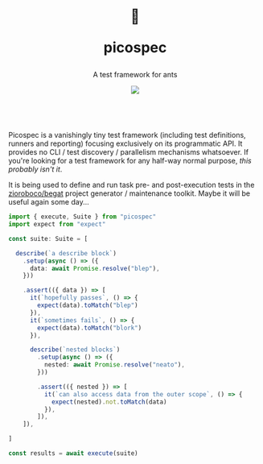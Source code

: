 <header>
  <div align="center">
    <h1>
      <p>🐜</p>
      <p>picospec</p>
    </h1>
    <p>A test framework for ants</p>
    <a href="https://www.npmjs.com/package/picospec">
      <img src="https://img.shields.io/npm/v/picospec?style=flat-square">
    </a>
  </div>
  <br/>
</header>

Picospec is a vanishingly tiny test framework (including test definitions, runners and reporting) focusing exclusively on its programmatic API. It provides no CLI / test discovery / parallelism mechanisms whatsoever. If you're looking for a test framework for any half-way normal purpose, _this probably isn't it_.

It is being used to define and run task pre- and post-execution tests in the [zioroboco/begat](https://github.com/zioroboco/begat) project generator / maintenance toolkit. Maybe it will be useful again some day...

```ts
import { execute, Suite } from "picospec"
import expect from "expect"

const suite: Suite = [

  describe(`a describe block`)
    .setup(async () => ({
      data: await Promise.resolve("blep"),
    }))

    .assert(({ data }) => [
      it(`hopefully passes`, () => {
        expect(data).toMatch("blep")
      }),
      it(`sometimes fails`, () => {
        expect(data).toMatch("blork")
      }),

      describe(`nested blocks`)
        .setup(async () => ({
          nested: await Promise.resolve("neato"),
        }))

        .assert(({ nested }) => [
          it(`can also access data from the outer scope`, () => {
            expect(nested).not.toMatch(data)
          }),
        ]),
    ]),

]

const results = await execute(suite)
```
